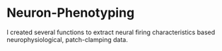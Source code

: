 # Neuron-Phenotyping
I created several functions to extract neural firing characteristics based neurophysiological, patch-clamping data. 
